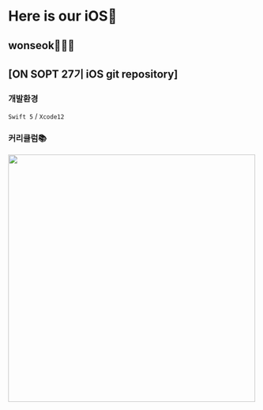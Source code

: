 # Here is our iOS🍎
## wonseok🙋🏽‍♂️
## [ON SOPT 27기 iOS git repository]


### 개발환경
`Swift 5` / `Xcode12`

### 커리큘럼📚
<img src="https://user-images.githubusercontent.com/68267763/95678838-0fd8ba00-0c0a-11eb-86ca-01049b110c87.png" width="500">


